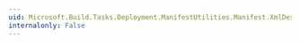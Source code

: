```yaml
---
uid: Microsoft.Build.Tasks.Deployment.ManifestUtilities.Manifest.XmlDescription
internalonly: False
---
```

